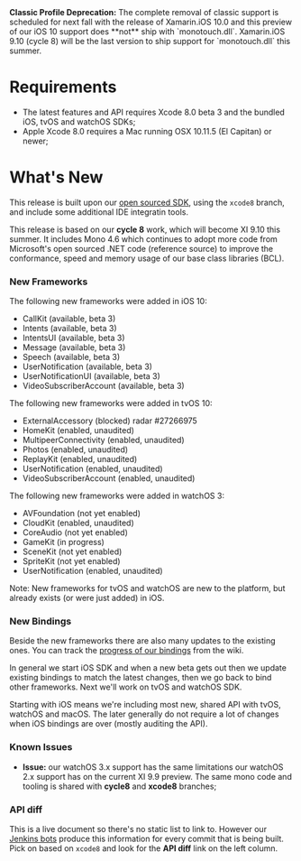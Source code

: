 <div class="note">
	<b>Classic Profile Deprecation:</b>
	The complete removal of classic support is scheduled for next fall with the release of Xamarin.iOS 10.0 and
	this preview of our iOS 10 support does **not** ship with `monotouch.dll`.
	Xamarin.iOS 9.10 (cycle 8) will be the last version to ship support for `monotouch.dll` this summer.
</div>

Requirements
============

- The latest features and API requires Xcode 8.0 beta 3 and the bundled iOS, tvOS and watchOS SDKs;
- Apple Xcode 8.0 requires a Mac running OSX 10.11.5 (El Capitan) or newer;

What's New
==========

This release is built upon our [open sourced SDK](https://github.com/xamarin/xamarin-macios),
using the `xcode8` branch, and include some additional IDE integratin tools.

This release is based on our **cycle 8** work, which will become XI 9.10 this summer.
It includes Mono 4.6 which continues to adopt more code from 
Microsoft's open sourced .NET code (reference source) to improve the conformance,
speed and memory usage of our base class libraries (BCL).

### New Frameworks

The following new frameworks were added in iOS 10:

* CallKit (available, beta 3)
* Intents (available, beta 3)
* IntentsUI (available, beta 3)
* Message (available, beta 3)
* Speech (available, beta 3)
* UserNotification (available, beta 3)
* UserNotificationUI (available, beta 3)
* VideoSubscriberAccount (available, beta 3)

The following new frameworks were added in tvOS 10:

* ExternalAccessory (blocked) radar #27266975
* HomeKit (enabled, unaudited)
* MultipeerConnectivity (enabled, unaudited)
* Photos (enabled, unaudited)
* ReplayKit (enabled, unaudited)
* UserNotification (enabled, unaudited)
* VideoSubscriberAccount (enabled, unaudited)

The following new frameworks were added in watchOS 3:

* AVFoundation (not yet enabled)
* CloudKit (enabled, unaudited)
* CoreAudio (not yet enabled)
* GameKit (in progress)
* SceneKit (not yet enabled)
* SpriteKit (not yet enabled)
* UserNotification (enabled, unaudited)

Note: New frameworks for tvOS and watchOS are new to the platform, but already exists (or were just added) in iOS.


### New Bindings

Beside the new frameworks there are also many updates to the existing ones. You can track the [progress of our bindings](https://github.com/xamarin/xamarin-macios/wiki/Bindings) from the wiki.

In general we start iOS SDK and when a new beta gets out then we update existing bindings to match the latest changes, then we go back to bind other frameworks. Next we'll work on tvOS and watchOS SDK.

Starting with iOS means we're including most new, shared API with tvOS, watchOS and macOS. The later generally do not require a lot of changes when iOS bindings are over (mostly auditing the API).


### Known Issues

* **Issue:** our watchOS 3.x support has the same limitations our watchOS 2.x support has on the current XI 9.9 preview. The same mono code and tooling is shared with **cycle8** and **xcode8** branches;


### API diff

This is a live document so there's no static list to link to. However our [Jenkins bots](https://jenkins.mono-project.com/job/xamarin-macios-pr-builder/) produce this information for every commit that is being built. Pick on based on `xcode8` and look for the **API diff** link on the left column.
